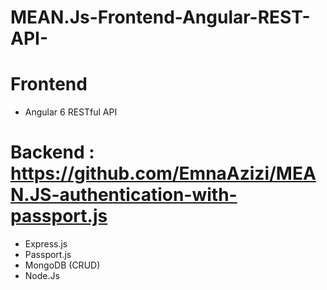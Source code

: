 # MEAN.Js-Frontend-Angular-REST-API-

# Frontend
- Angular 6 RESTful API 
# Backend : https://github.com/EmnaAzizi/MEAN.JS-authentication-with-passport.js
  - Express.js 
  - Passport.js
  - MongoDB (CRUD) 
  - Node.Js
